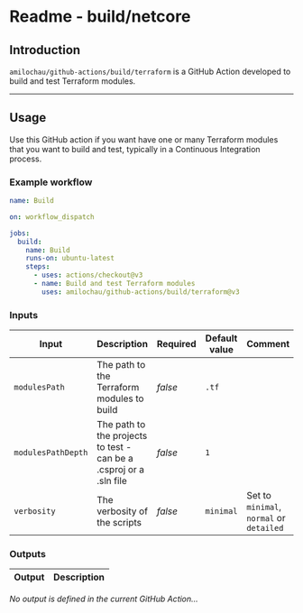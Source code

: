# Readme - build/netcore

## Introduction

`amilochau/github-actions/build/terraform` is a GitHub Action developed to build and test Terraform modules.

---

## Usage

Use this GitHub action if you want have one or many Terraform modules that you want to build and test, typically in a Continuous Integration process.

### Example workflow

```yaml
name: Build

on: workflow_dispatch

jobs:
  build:
    name: Build
    runs-on: ubuntu-latest
    steps:
      - uses: actions/checkout@v3
      - name: Build and test Terraform modules
        uses: amilochau/github-actions/build/terraform@v3
```

### Inputs

| Input | Description | Required | Default value | Comment |
| ----- | ----------- | -------- | ------------- | ------- |
| `modulesPath` | The path to the Terraform modules to build | *false* | `.tf` |
| `modulesPathDepth` | The path to the projects to test - can be a .csproj or a .sln file | *false* | `1` |
| `verbosity` | The verbosity of the scripts | *false* | `minimal` | Set to `minimal`, `normal` or `detailed` |

### Outputs

| Output | Description |
| ------ | ----------- |

*No output is defined in the current GitHub Action...*
